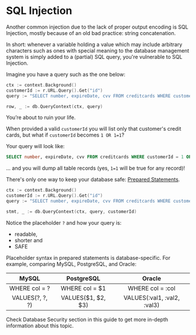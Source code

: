 SQL Injection
=============

Another common injection due to the lack of proper output encoding is SQL
Injection, mostly because of an old bad practice: string concatenation.

In short: whenever a variable holding a value which may include arbitrary
characters such as ones with special meaning to the database management system
is simply added to a (partial) SQL query, you're vulnerable to SQL Injection.

Imagine you have a query such as the one below:

```go
ctx := context.Background()
customerId := r.URL.Query().Get("id")
query := "SELECT number, expireDate, cvv FROM creditcards WHERE customerId = " + customerId

row, _ := db.QueryContext(ctx, query)
```
You’re about to ruin your life.

When provided a valid `customerId` you will list only that customer's credit
cards, but what if `customerId` becomes `1 OR 1=1`?

Your query will look like:

```SQL
SELECT number, expireDate, cvv FROM creditcards WHERE customerId = 1 OR 1=1
```

... and you will dump all table records (yes, `1=1` will be true for any record)!

There's only one way to keep your database safe: [Prepared Statements][1].

```go
ctx := context.Background()
customerId := r.URL.Query().Get("id")
query := "SELECT number, expireDate, cvv FROM creditcards WHERE customerId = ?"

stmt, _ := db.QueryContext(ctx, query, customerId)
```
Notice the placeholder `?` and how your query is:

 * readable,
 * shorter and
 * SAFE

Placeholder syntax in prepared statements is database-specific.
For example, comparing MySQL, PostgreSQL, and Oracle:

| MySQL | PostgreSQL | Oracle |
| :---: | :--------: | :----: |
| WHERE col = ? | WHERE col = $1 | WHERE col = :col |
| VALUES(?, ?, ?) | VALUES($1, $2, $3) | VALUES(:val1, :val2, :val3) |

Check Database Security section in this guide to get more in-depth information
about this topic.

[1]: https://golang.org/pkg/database/sql/#DB.Prepare
